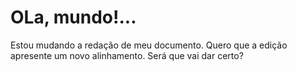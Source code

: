# OLa, mundo!...
Estou mudando a redação de meu documento.
Quero que a edição apresente um novo alinhamento.
Será que vai dar certo?